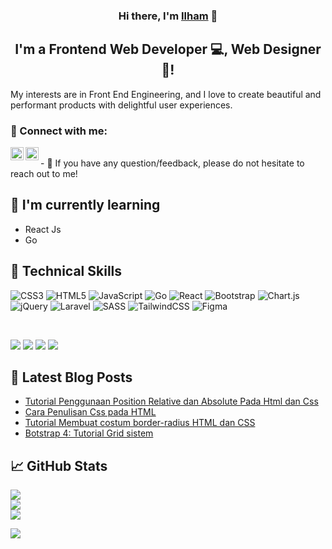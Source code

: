 <!-- <p align="center">
  <a href="https://www.yushi.dev/" target="_blank" rel="noreferrer"><img src="https://user-images.githubusercontent.com/75753187/123350185-74ce0900-d528-11eb-848d-d92955dbb944.png" alt="my banner"></a>
</p> -->

<h3 align="center">
Hi there, I'm <a href="https://www.yushi.dev/" target="_blank" rel="noreferrer">Ilham</a> 👋
</h3>

<h2 align="center">
I'm a Frontend Web Developer 💻, Web Designer 🎨!
</h2> 

My interests are in Front End Engineering, and I love to create beautiful and performant products with delightful user experiences.

### 🤝 Connect with me:

<a href="https://www.linkedin.com/in/ilham-nopi-hendri-aa28b1213/"><img align="left" src="https://raw.githubusercontent.com/yushi1007/yushi1007/main/images/linkedin.svg" alt="Ilham Nopi Hendri | LinkedIn" width="21px"/></a>
<a href="https://www.instagram.com/ilhamnopihendri/"><img align="left" src="https://raw.githubusercontent.com/yushi1007/yushi1007/main/images/instagram.svg" alt="Yu Shi | Instagram" width="21px"/></a>

</br>
- 💬 If you have any question/feedback, please do not hesitate to reach out to me!

## 🌱 I'm currently learning

- React Js
- Go

## 💼 Technical Skills

![CSS3](https://img.shields.io/badge/css3-%231572B6.svg?style=plastic&logo=css3&logoColor=white) ![HTML5](https://img.shields.io/badge/html5-%23E34F26.svg?style=plastic&logo=html5&logoColor=white) ![JavaScript](https://img.shields.io/badge/javascript-%23323330.svg?style=plastic&logo=javascript&logoColor=%23F7DF1E) ![Go](https://img.shields.io/badge/go-%2300ADD8.svg?style=plastic&logo=go&logoColor=white) ![React](https://img.shields.io/badge/react-%2320232a.svg?style=plastic&logo=react&logoColor=%2361DAFB) ![Bootstrap](https://img.shields.io/badge/bootstrap-%23563D7C.svg?style=plastic&logo=bootstrap&logoColor=white) ![Chart.js](https://img.shields.io/badge/chart.js-F5788D.svg?style=plastic&logo=chart.js&logoColor=white) ![jQuery](https://img.shields.io/badge/jquery-%230769AD.svg?style=plastic&logo=jquery&logoColor=white) ![Laravel](https://img.shields.io/badge/laravel-%23FF2D20.svg?style=plastic&logo=laravel&logoColor=white) ![SASS](https://img.shields.io/badge/SASS-hotpink.svg?style=plastic&logo=SASS&logoColor=white) ![TailwindCSS](https://img.shields.io/badge/tailwindcss-%2338B2AC.svg?style=plastic&logo=tailwind-css&logoColor=white) 	![Figma](https://img.shields.io/badge/figma-%23F24E1E.svg?style=plastic&logo=figma&logoColor=white)


</br>

![](https://img.shields.io/badge/Tools-Figma-informational?style=flat&logo=Figma&color=F24E1E)
![](https://img.shields.io/badge/Tools-NPM-informational?style=flat&logo=NPM&color=CB3837)
![](https://img.shields.io/badge/Tools-Git-informational?style=flat&logo=Git&color=F05032)
![](https://img.shields.io/badge/Tools-GitHub-informational?style=flat&logo=GitHub&color=181717)

## 📝 Latest Blog Posts

- [Tutorial Penggunaan Position Relative dan Absolute Pada Html dan Css](https://freeload96.blogspot.com/2020/12/tutorial-penggunaan-position-relative.html)
- [Cara Penulisan Css pada HTML](https://freeload96.blogspot.com/2020/12/cara-penulisan-css-dalam-html.html)
- [Tutorial Membuat costum border-radius HTML dan CSS](https://freeload96.blogspot.com/2020/12/tutorial-membuat-border-radius-htmlcss.html)
- [Botstrap 4: Tutorial Grid sistem
](https://freeload96.blogspot.com/2020/11/tutorial-membuat-tampilan-website-lebih.html)

## 📈 GitHub Stats 
![](https://github-readme-stats.vercel.app/api?username=ilhamnopi&theme=shades-of-purple&hide_border=true&include_all_commits=false&count_private=false)<br/>
![](https://github-readme-streak-stats.herokuapp.com/?user=ilhamnopi&theme=shades-of-purple&hide_border=true)<br/>
![](https://github-readme-stats.vercel.app/api/top-langs/?username=ilhamnopi&theme=shades-of-purple&hide_border=true&include_all_commits=false&count_private=false&layout=compact)


[![](https://visitcount.itsvg.in/api?id=ilhamnopi&icon=7&color=6)](https://visitcount.itsvg.in)
